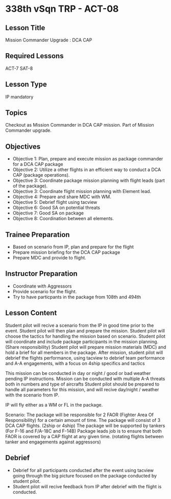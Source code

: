 # 338th vSqn TRP - ACT-08
## Lesson Title
Mission Commander Upgrade : DCA CAP 

## Required Lessons
ACT-7
SAT-8

## Lesson Type
IP mandatory

## Topics
Checkout as Mission Commander in DCA CAP mission. Part of Mission Commander upgrade.

## Objectives
* Objective 1: Plan, prepare and execute mission as package commander for a DCA CAP package
* Objective 2: Utilize a other flights in an efficient way to conduct a DCA CAP  (package operations).
* Objective 3: Coordinate package mission planning with flight leads (part of the package).
* Objective 3: Coordinate flight mission planning with Element lead.
* Objective 4: Prepare and share MDC with WM.
* Objective 5: Debrief flight using tacview 
* Objective 6: Good SA on potential threats
* Objective 7: Good SA on package
* Objective 8: Coordination between all elements.



## Trainee Preparation
- Based on scenario from IP, plan and prepare for the flight
- Prepare mission briefing for the DCA CAP package
- Prepare MDC and provide to flight.



## Instructor Preparation
- Coordinate with Aggressors
- Provide scenario for the flight.
- Try to have particpants in the package from 108th and 494th 


## Lesson Content
Student pilot will recive a scenario from the IP in good time prior to the event. Student pilot will then plan and prepare the mission.
Student pilot will choose the tactics for handling the mission based on scenario.
Student pilot will coordinate and include package participants in the  mission planning. (Share responsibility)
Student pilot will prepare mission materials (MDC) and hold a brief for all members in the package.
After mission, student pilot will debrief the flights performance, using tacview to debrief team performance and A-A engagements, with a focus on 4ship specifics and tactics


This mission can be conducted in day or night / good or bad weather pending IP instructions. 
Mission can be conducted with multiple A-A threats both in numbers and type of aircrafts
Student pilot should be prepared to handle all parameters for this mission, and will recive day/night / weather with the scenario from IP.

IP will fly either as a WM or FL in the package.


Scenario:
The package will be responsible for 2 FAOR (Fighter Area Of Responsibility) for a certain amount of time.
The package will consist of 3 DCA CAP flights. (2ship or 4ship)
The package will be supported by tankers (For F-16 and F/A-18C and F-14B)
Package leads job is to ensure that both FAOR is covered by a CAP flight at any given time. (rotating flights between tanker and engagements against aggressors)




## Debrief
- Debrief for all participants conducted after the event using tacview going through the big picture focused on the package conducted by student pilot.
- Student pilot will recive feedback from IP after debrief with the flight is conducted.
